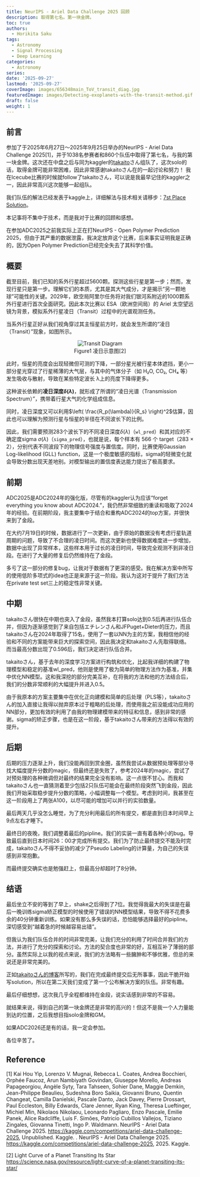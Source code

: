 ```yaml
---
title: NeurIPS - Ariel Data Challenge 2025 回顾
description: 取得第七名。第一块金牌。
toc: true
authors:
  - Horikita Saku
tags:
  - Astronomy
  - Signal Processing
  - Deep Learning
categories:
  - Astronomy
series:
date: '2025-09-27'
lastmod: '2025-09-27'
coverImage: images/656348main_ToV_transit_diag.jpg
featuredImage: images/Detecting-exoplanets-with-the-transit-method.gif
draft: false
weight: 1
---
```


## 前言
参加了于2025年6月27日〜2025年9月25日举办的NeurIPS - Ariel Data Challenge 2025[1]，并于1038名参赛者和860个队伍中取得了第七名，与我的第一块金牌。这次还在中盘之后与同为kaggler的[takaito](https://x.com/takaito0423)さん组队了，这次solo的话，取得金牌可能非常困难，因此非常感谢takaitoさん在的一起讨论和努力！
我在Icecube比赛的时候就follow了takaitoさん，可以说是我最早记住的kaggler之一，因此非常高兴这次能够一起组队。

<blockquote class="twitter-tweet" data-theme="dark">
  <a href="https://twitter.com/HorikitaSaku/status/1971040402074714379?ref_src=twsrc%5Etfw"></a>
</blockquote>
<script async src="https://platform.twitter.com/widgets.js" charset="utf-8"></script>

我们队伍的解法已经发表于kaggle上，详细解法与技术相关请移步：[7st Place Solution](https://www.kaggle.com/competitions/ariel-data-challenge-2025/writeups/7st-place-solution/writeups/7st-place-solution)。

本记事将不集中于技术，而是我对于比赛的回顾和感想。

在参加ADC2025之前我实际上正在打NeurIPS - Open Polymer Prediction 2025，但由于其严重的数据泄露，我决定放弃这个比赛，后来事实证明我是正确的，因为Open Polymer Prediction已经完全失去了其科学价值。

## 概要

截至目前，我们已知的系外行星超过5600颗。探测这些行星是第一步；然而，发现行星只是第一步。理解它们的本质，尤其是其大气成分，才是揭示“另一颗地球”可能性的关键。2029年，欧空局阿里尔任务将对我们银河系附近的1000颗系外行星进行首次全面研究。因此本次比赛以 ESA（欧洲空间局）的 Ariel 太空望远镜为背景，模拟系外行星凌日（Transit）过程中的光谱观测任务。

当系外行星正好从我们视角穿过其主恒星前方时，就会发生所谓的“凌日（Transit）”现象，如图所示。

<div style="text-align: center;">
    <img src="../../../images/656348main_ToV_transit_diag.jpg" alt="Transit Diagram"/>
    <p style="margin-top: 1px;">Figure1 凌日示意图[2]</p>
</div>

此时，恒星的亮度会出现轻微但可测的下降，一部分星光被行星本体遮挡，更小一部分星光穿过了行星稀薄的大气层，与其中的气体分子（如 H₂O, CO₂, CH₄ 等）发生吸收与散射，导致在某些特定波长 λ上的亮度下降得更多。

这种波长依赖的**凌日深度$\delta(\lambda)$**，就形成了所谓的“凌日光谱（Transmission Spectrum）”，携带着行星大气的化学组成信息。

同时，凌日深度又可以利用$\left( \frac{R_p(\lambda)}{R_s} \right)^2$估算，因此也可以理解为预测行星与恒星的半径在不同波长下的比例。

因此，我们需要预测283个波长下的不同凌日深度$\delta(\lambda)$（`wl_pred`）和其对应的不确定度sigma $\sigma(\lambda)$（`sigma_pred`），也就是说，每个样本有 566 个 target（283 × 2），分别代表不同波段下的物理信号强度与置信度。同时，比赛使用Gaussian Log-likelihood (GLL) function，这是一个极度敏感的指标，sigma的轻微变化就会导致分数出现天差地别。对模型输出的置信度表达能力提出了极高要求。

## 前期

ADC2025是ADC2024年的强化版，尽管有的kaggler认为应该“forget everything you know about ADC2024.”，我仍然非常细致的重读和吸取了2024年的经验。在前期阶段，我主要集中于结合和重构ADC2024的top方案，并很快来到了金段。

<blockquote class="twitter-tweet" data-theme="dark">
  <a href="https://twitter.com/HorikitaSaku/status/1953512218869608947"></a>
</blockquote>
<script async src="https://platform.twitter.com/widgets.js" charset="utf-8"></script>

在大约7月19日的时候，数据进行了一次更新，由于原始的数据没有考虑行星轨道周期的问题，导致了不合理的凌日时间。而这次更新也使得数据难度进一步增加，数据中出现了异常样本，这些样本用于过长的凌日时间，导致完全观测不到非凌日段。在进行了大量的修复后仍然维持在了金段。

多亏了这一部分的修复bug，让我对于数据有了更深的感受。我在解决方案中所写的使用低阶多项式的idea也正是来源于这一阶段。我认为这对于提升了我们方法在private test set三上的稳定性非常关键。

## 中期

takaitoさん很快在中期也突入了金段，虽然我本打算solo达到0.5后再进行队伍合并，但因为逐渐感觉到了来自包括エチレンさん和JFPuget+Dieter的压力，而且takaitoさん在2024年取得了15名，使用了一套以NN为主的方案，我相信他的经验和不同的方案能带来巨大的探索空间，因此我决定和takaitoさん先取得联络。
而当最高分数出现了0.596后，我们决定进行队伍合并。

<blockquote class="twitter-tweet" data-theme="dark">
  <a href="https://twitter.com/HorikitaSaku/status/1957500969333485995"></a>
</blockquote>
<script async src="https://platform.twitter.com/widgets.js" charset="utf-8"></script>

takaitoさん，基于去年的深度学习方案进行构筑和优化，比起我详细的构建了物理模型和稳定的基准wl_pred，他则是使用了极为简单的物理方法作为基准，并集中优化NN模型。这和我深挖的部分完美互补，在将我的方法和他的方法结合后，我们的分数非常顺利的大幅提升并进入0.5。

由于我原本的方案主要集中在优化正向建模和简单的后处理（PLS等），takaitoさん的加入直接让我得以抛弃原本过于粗略的后处理，而使用我之前没能成功应用的NN部分，更加有效的利用了由我的物理建模带来的特征和信息，感到非常的感谢。sigma的矫正步骤，也是在这一阶段，基于takaitoさん带来的方法得以有效的提升。

## 后期

后期的压力逐渐上升，我们没能再回到赏金圈，虽然我尝试从数据预处理等部分寻找大幅度提升分数的magic，但最终还是失败了，参考2024年的magic，尝试了对预处理的各种微调但对最终的结果完全没有影响。这一点很不甘心。而我和takaitoさん也一直猜测着至少包括2只队伍可能会在最终阶段突然飞到金段，因此我们开始采取稳步提升分数的策略，小幅调整每一个模型。考虑到时间，我甚至在这一阶段用上了两张A100，以尽可能的增加可以并行的实验数量。

<blockquote class="twitter-tweet" data-theme="dark">
  <a href="https://twitter.com/HorikitaSaku/status/1969817200476438895"></a>
</blockquote>
<script async src="https://platform.twitter.com/widgets.js" charset="utf-8"></script>

最后两天几乎没怎么睡觉，为了充分利用最后的所有提交，都是直到日本时间早上9点左右才睡下。

最终日的夜晚，我们调整着最后的pipline。我们的实装一直有着各种小的bug。导致最后直到日本时间26：00才完成所有提交。我们为了防止最终提交不能及时完成，takaitoさん不得不妥协的减少了Pseudo Labeling的计算量，为自己的失误感到非常抱歉。

而最终提交确实也是勉强赶上，但最高分却超时了8分钟。

## 结语

最后坐立不安的等到了早上，shake之后得到了7位。我觉得我最大的失误是在最后一晚训练sigma矫正模型的时候使用了错误的NN模型结果，导致不得不花费多余的40分钟重新训练。如果没有那么多失误的话，恐怕能够选择最好的pipline。深切感受到“越着急的时候越容易出错”。

但我认为我们队伍合并的时间非常完美，让我们充分的利用了时间合并我们的方法，并进行了充分的探索和讨论。方法的契合度也非常的好，互相互补了薄弱的部分。虽然实际上以我的视点来说，我们的方法略有一些臃肿和不够优雅，但总的来说还是非常完美的。

正如[takaitoさん的博客](https://takaito0423.hatenablog.com/entry/2025/09/26/000201?_gl=1*41mg8h*_gcl_au*ODIyOTg3MDI2LjE3NTU5MjIzMjM)所写的，我们在完成最终提交后无所事事，因此干脆开始写solution，所以在第二天我们变成了第一个公布解决方案的队伍。非常有趣。

最后仔细想想，这次我几乎全程都维持在金段，说实话感到非常的不容易。

就结果来说，得到自己的第一块金牌还是非常的高兴的！但这不是我一个人力量能到达的位置，之后我想目指solo金牌和GM。

如果ADC2026还是有的话，我一定会参加。

各位辛苦了。


## Reference

[1] Kai Hou Yip, Lorenzo V. Mugnai, Rebecca L. Coates, Andrea Bocchieri, Orphée Faucoz, Arun Nambiyath Govindan, Giuseppe Morello, Andreas Papageorgiou, Angèle Syty, Tara Tahseen, Sohier Dane, Maggie Demkin, Jean-Philippe Beaulieu, Sudeshna Boro Saikia, Giovanni Bruno, Quentin Changeat, Camilla Danielski, Pascale Danto, Jack Davey, Pierre Drossart, Paul Eccleston, Billy Edwards, Clare Jenner, Ryan King, Theresa Lueftinger, Michiel Min, Nikolaos Nikolaou, Leonardo Pagliaro, Enzo Pascale, Emilie Panek, Alice Radcliffe, Luís F. Simões, Patricio Cubillos Vallejos, Tiziano Zingales, Giovanna Tinetti, Ingo P. Waldmann. NeurIPS - Ariel Data Challenge 2025. https://kaggle.com/competitions/ariel-data-challenge-2025, Unpublished. Kaggle. . NeurIPS - Ariel Data Challenge 2025. https://kaggle.com/competitions/ariel-data-challenge-2025, 2025. Kaggle.

[2] Light Curve of a Planet Transiting Its Star https://science.nasa.gov/resource/light-curve-of-a-planet-transiting-its-star/